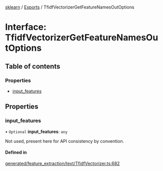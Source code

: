 [sklearn](../readme.md) / [Exports](../modules.md) / TfidfVectorizerGetFeatureNamesOutOptions

# Interface: TfidfVectorizerGetFeatureNamesOutOptions

## Table of contents

### Properties

- [input\_features](TfidfVectorizerGetFeatureNamesOutOptions.md#input_features)

## Properties

### input\_features

• `Optional` **input\_features**: `any`

Not used, present here for API consistency by convention.

#### Defined in

[generated/feature_extraction/text/TfidfVectorizer.ts:682](https://github.com/transitive-bullshit/scikit-learn-ts/blob/367336a/packages/sklearn/src/generated/feature_extraction/text/TfidfVectorizer.ts#L682)
